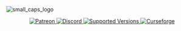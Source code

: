 ![small_caps_logo](https://github.com/user-attachments/assets/be56b3b2-2273-4a46-974b-041168decbb4)

<p align="center"> <a href="https://www.patreon.com/britakee" rel="nofollow"><img src="https://img.shields.io/endpoint.svg?url=https%3A%2F%2Fshieldsio-patreon.vercel.app%2Fapi%3Fusername%3Dbritakee%26type%3Dpatrons&style=flat" alt="Patreon" data-canonical-src="https://img.shields.io/endpoint.svg?url=https%3A%2F%2Fshieldsio-patreon.vercel.app%2Fapi%3Fusername%3Dbritakee%26type%3Dpatrons&amp;style=flat&amp;label=Supporters&amp;color=ff5733" style="max-width: 100%;"> <a href="https://dsc.gg/britacord" rel="nofollow"><img src="https://i.imgur.com/TjaekWN.png" alt="Discord" data-canonical-src="https://img.shields.io/discord/620934202875183104?color=5865f2&amp;label=Discord&amp;style=flat" style="max-width: 100%;"> <a href="https://www.curseforge.com/minecraft/mc-mods/the-twilight-forest" rel="nofollow"><img src="https://i.imgur.com/gqhv67I.png" alt="Supported Versions" data-canonical-src="https://cf.way2muchnoise.eu/versions/328085(c70039).svg" style="max-width: 100%;"> <a href="https://www.curseforge.com/minecraft/mc-mods/the-twilight-forest" rel="nofollow"><img src="https://camo.githubusercontent.com/4c0bdac56ea1238710f8ca2226375d0e8393e3a7f27e8412ff319583ce9258fb/687474703a2f2f63662e776179326d7563686e6f6973652e65752f66756c6c5f3232373633395f646f776e6c6f6164732e737667" alt="Curseforge" data-canonical-src="http://cf.way2muchnoise.eu/full_227639_downloads.svg" style="max-width: 100%;"></a>
